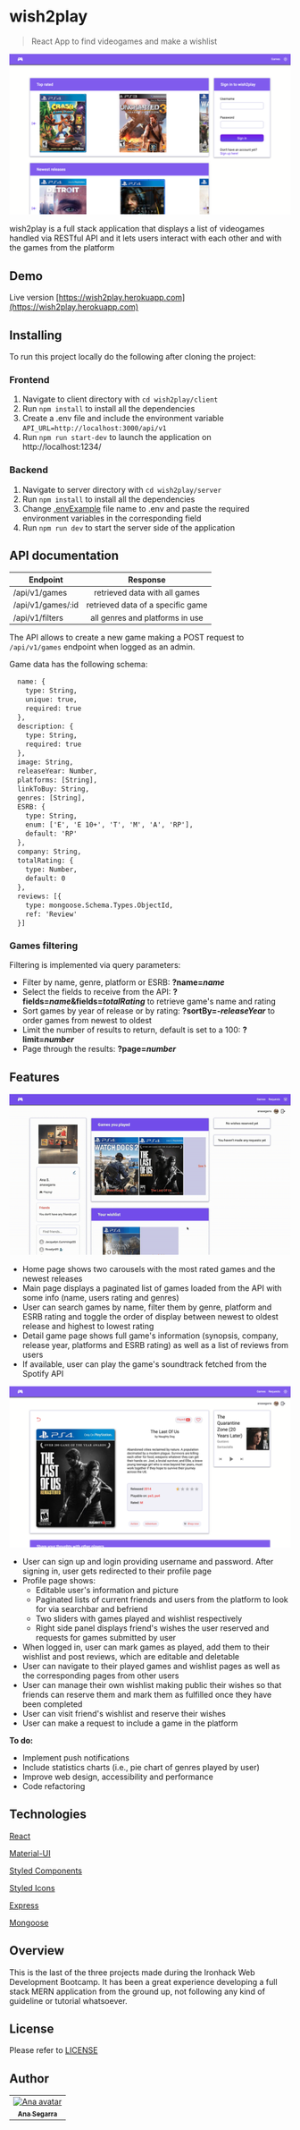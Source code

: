 # wish2play

> React App to find videogames and make a wishlist

![home page](readme-imgs/home.png)

wish2play is a full stack application that displays a list of videogames handled via RESTful API and it lets users interact with each other and with the games from the platform

## Demo

Live version [https://wish2play.herokuapp.com](https://wish2play.herokuapp.com)

## Installing

To run this project locally do the following after cloning the project:

### Frontend

1. Navigate to client directory with `cd wish2play/client`
2. Run `npm install` to install all the dependencies
3. Create a .env file and include the environment variable `API_URL=http://localhost:3000/api/v1`
4. Run `npm run start-dev` to launch the application on http://localhost:1234/

### Backend

1. Navigate to server directory with `cd wish2play/server`
2. Run `npm install` to install all the dependencies
3. Change [.envExample](https://github.com/anasegarra/wish2play/blob/master/.envExample) file name to .env and paste the required environment variables in the corresponding field
4. Run `npm run dev` to start the server side of the application

## API documentation

| Endpoint          |             Response              |
| ----------------- | :-------------------------------: |
| /api/v1/games     |   retrieved data with all games   |
| /api/v1/games/:id | retrieved data of a specific game |
| /api/v1/filters   |  all genres and platforms in use  |

The API allows to create a new game making a POST request to `/api/v1/games` endpoint when logged as an admin.

Game data has the following schema:

```
  name: {
    type: String,
    unique: true,
    required: true
  },
  description: {
    type: String,
    required: true
  },
  image: String,
  releaseYear: Number,
  platforms: [String],
  linkToBuy: String,
  genres: [String],
  ESRB: {
    type: String,
    enum: ['E', 'E 10+', 'T', 'M', 'A', 'RP'],
    default: 'RP'
  },
  company: String,
  totalRating: {
    type: Number,
    default: 0
  },
  reviews: [{
    type: mongoose.Schema.Types.ObjectId,
    ref: 'Review'
  }]
```

### Games filtering

Filtering is implemented via query parameters:

- Filter by name, genre, platform or ESRB: **?name=_name_**
- Select the fields to receive from the API: **?fields=_name_&fields=_totalRating_** to retrieve game's name and rating
- Sort games by year of release or by rating: **?sortBy=_-releaseYear_** to order games from newest to oldest
- Limit the number of results to return, default is set to a 100: **?limit=_number_**
- Page through the results: **?page=_number_**

## Features

![user features gif](readme-imgs/features.gif)

- Home page shows two carousels with the most rated games and the newest releases
- Main page displays a paginated list of games loaded from the API with some info (name, users rating and genres)
- User can search games by name, filter them by genre, platform and ESRB rating and toggle the order of display between newest to oldest release and highest to lowest rating
- Detail game page shows full game's information (synopsis, company, release year, platforms and ESRB rating) as well as a list of reviews from users
- If available, user can play the game's soundtrack fetched from the Spotify API

![game page](readme-imgs/game.png)

- User can sign up and login providing username and password. After signing in, user gets redirected to their profile page
- Profile page shows:
  - Editable user's information and picture
  - Paginated lists of current friends and users from the platform to look for via searchbar and befriend
  - Two sliders with games played and wishlist respectively
  - Right side panel displays friend's wishes the user reserved and requests for games submitted by user
- When logged in, user can mark games as played, add them to their wishlist and post reviews, which are editable and deletable
- User can navigate to their played games and wishlist pages as well as the corresponding pages from other users
- User can manage their own wishlist making public their wishes so that friends can reserve them and mark them as fulfilled once they have been completed
- User can visit friend's wishlist and reserve their wishes
- User can make a request to include a game in the platform

**To do:**

- Implement push notifications
- Include statistics charts (i.e., pie chart of genres played by user)
- Improve web design, accessibility and performance
- Code refactoring

## Technologies

[React](https://reactjs.org/)

[Material-UI](https://material-ui.com/)

[Styled Components](https://www.styled-components.com/)

[Styled Icons](https://styled-icons.js.org/)

[Express](https://expressjs.com/)

[Mongoose](https://mongoosejs.com/)

## Overview

This is the last of the three projects made during the Ironhack Web Development Bootcamp. It has been a great experience developing a full stack MERN application from the ground up, not following any kind of guideline or tutorial whatsoever.

## License

Please refer to [LICENSE](https://github.com/AnaSegarra/wish2play/blob/master/LICENSE)

## Author

<table>
<tr><td align="center"><a href="https://github.com/anaSegarra"><img src="https://avatars3.githubusercontent.com/u/45148338?s=400&v=4" width="100px;" alt="Ana avatar"/><br/><sub><b>Ana Segarra</b></sub></a><br/><a href="https://github.com/anaSegarra"></a>
</table>

